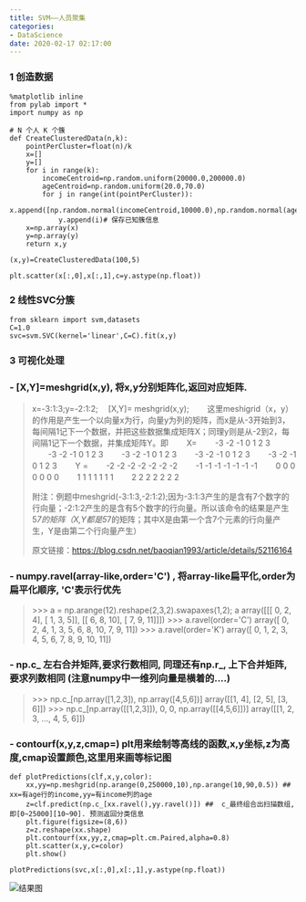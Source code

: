 ```yaml
---
title: SVM——人员聚集
categories:
- DataScience
date: 2020-02-17 02:17:00
---
```

###    1 创造数据
```
%matplotlib inline
from pylab import *
import numpy as np

# N 个人 K 个簇
def CreateClusteredData(n,k):
    pointPerCluster=float(n)/k
    x=[]
    y=[]
    for i in range(k):
        incomeCentroid=np.random.uniform(20000.0,200000.0)
        ageCentroid=np.random.uniform(20.0,70.0)
        for j in range(int(pointPerCluster)):
            x.append([np.random.normal(incomeCentroid,10000.0),np.random.normal(ageCentroid,5.0)])
            y.append(i)# 保存已知簇信息
    x=np.array(x)
    y=np.array(y)
    return x,y

(x,y)=CreateClusteredData(100,5)

plt.scatter(x[:,0],x[:,1],c=y.astype(np.float))
```
###    2 线性SVC分簇 
```
from sklearn import svm,datasets
C=1.0
svc=svm.SVC(kernel='linear',C=C).fit(x,y)
```
###    3 可视化处理
###    - [X,Y]=meshgrid(x,y), 将x,y分别矩阵化,返回对应矩阵.
> x=-3:1:3;y=-2:1:2;
>　[X,Y]= meshgrid(x,y);
>　　这里meshigrid（x，y）的作用是产生一个以向量x为行，向量y为列的矩阵，而x是从-3开始到3，每间隔1记下一个数据，并把这些数据集成矩阵X；同理y则是从-2到2，每间隔1记下一个数据，并集成矩阵Y。即
>　　X=
>　　-3 -2 -1 0 1 2 3
>　　-3 -2 -1 0 1 2 3
>　　-3 -2 -1 0 1 2 3
>　　-3 -2 -1 0 1 2 3
>　　-3 -2 -1 0 1 2 3
>　　Y =
>　　-2 -2 -2 -2 -2 -2 -2
>　　-1 -1 -1 -1 -1 -1 -1
>　　0 0 0 0 0 0 0
>　　1 1 1 1 1 1 1
>　　2 2 2 2 2 2 2
>
>附注：例题中meshgrid(-3:1:3,-2:1:2);因为-3:1:3产生的是含有7个数字的行向量；-2:1:2产生的是含有5个数字的行向量。所以该命令的结果是产生5*7的矩阵（X,Y都是5*7的矩阵；其中X是由第一个含7个元素的行向量产生，Y是由第二个行向量产生）
>
>原文链接：https://blog.csdn.net/baoqian1993/article/details/52116164


###    - numpy.ravel(array-like,order='C') , 将array-like扁平化,order为扁平化顺序, 'C'表示行优先
>
>\>>> a = np.arange(12).reshape(2,3,2).swapaxes(1,2); a
array([[[ 0,  2,  4],
        [ 1,  3,  5]],
       [[ 6,  8, 10],
        [ 7,  9, 11]]])
\>>> a.ravel(order='C')
array([ 0,  2,  4,  1,  3,  5,  6,  8, 10,  7,  9, 11])
\>>> a.ravel(order='K')
array([ 0,  1,  2,  3,  4,  5,  6,  7,  8,  9, 10, 11])

###    - np.c\_ 左右合并矩阵,要求行数相同, 同理还有np.r_, 上下合并矩阵,要求列数相同 (注意numpy中一维列向量是横着的....)
>\>>> np.c_[np.array([1,2,3]), np.array([4,5,6])]
array([[1, 4],
       [2, 5],
       [3, 6]])
>\>>> np.c_[np.array([[1,2,3]]), 0, 0, np.array([[4,5,6]])]
array([[1, 2, 3, ..., 4, 5, 6]])

###    - contourf(x,y,z,cmap=)  plt用来绘制等高线的函数,x,y坐标,z为高度,cmap设置颜色,这里用来画等标记图

```
def plotPredictions(clf,x,y,color):
    xx,yy=np.meshgrid(np.arange(0,250000,10),np.arange(10,90,0.5)) ##  xx=有age行的income,yy=有income列的age
    z=clf.predict(np.c_[xx.ravel(),yy.ravel()]) ##  c_最终组合出扫描数组,即[0~25000][10~90]. 预测返回分类信息
    plt.figure(figsize=(8,6))
    z=z.reshape(xx.shape)
    plt.contourf(xx,yy,z,cmap=plt.cm.Paired,alpha=0.8)
    plt.scatter(x,y,c=color)
    plt.show()
    
plotPredictions(svc,x[:,0],x[:,1],y.astype(np.float))

```
![结果图](https://wx3.sinaimg.cn/mw1024/b8e57787gy1ggtsuv8gloj20d50ab3yg.jpg)
